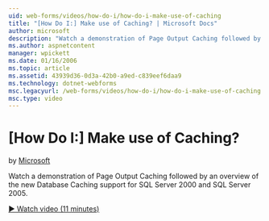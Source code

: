 ```yaml
---
uid: web-forms/videos/how-do-i/how-do-i-make-use-of-caching
title: "[How Do I:] Make use of Caching? | Microsoft Docs"
author: microsoft
description: "Watch a demonstration of Page Output Caching followed by an overview of the new Database Caching support for SQL Server 2000 and SQL Server 2005."
ms.author: aspnetcontent
manager: wpickett
ms.date: 01/16/2006
ms.topic: article
ms.assetid: 43939d36-0d3a-42b0-a9ed-c839eef6daa9
ms.technology: dotnet-webforms
msc.legacyurl: /web-forms/videos/how-do-i/how-do-i-make-use-of-caching
msc.type: video
---
```

[How Do I:] Make use of Caching?
====================
by [Microsoft](https://github.com/microsoft)

Watch a demonstration of Page Output Caching followed by an overview of the new Database Caching support for SQL Server 2000 and SQL Server 2005.

[&#9654; Watch video (11 minutes)](https://channel9.msdn.com/Blogs/ASP-NET-Site-Videos/how-do-i-make-use-of-caching)

